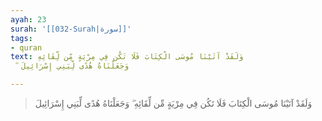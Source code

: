 ```yaml
---
ayah: 23
surah: '[[032-Surah|سورة]]'
tags:
- quran
text: وَلَقَدْ آتَيْنَا مُوسَى الْكِتَابَ فَلَا تَكُن فِي مِرْيَةٍ مِّن لِّقَائِهِ
  ۖ وَجَعَلْنَاهُ هُدًى لِّبَنِي إِسْرَائِيلَ

---
```

> وَلَقَدْ آتَيْنَا مُوسَى الْكِتَابَ فَلَا تَكُن فِي مِرْيَةٍ مِّن لِّقَائِهِ ۖ وَجَعَلْنَاهُ هُدًى لِّبَنِي إِسْرَائِيلَ
